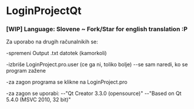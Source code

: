 # LoginProjectQt
### [WIP] Language: Slovene ~ Fork/Star for english translation :P

Za uporabo na drugih računalnikih se:

-spremeni Output .txt datotek (kamorkoli)

-izbriše LoginProject.pro.user (ce ga ni, toliko bolje)
--se sam naredi, ko se program zažene

-za zagon programa se klikne na LoginProject.pro

-za zagon se uporabi:
--"Qt Creator 3.3.0 (opensource)"
--"Based on Qt 5.4.0 (MSVC 2010, 32 bit)"
